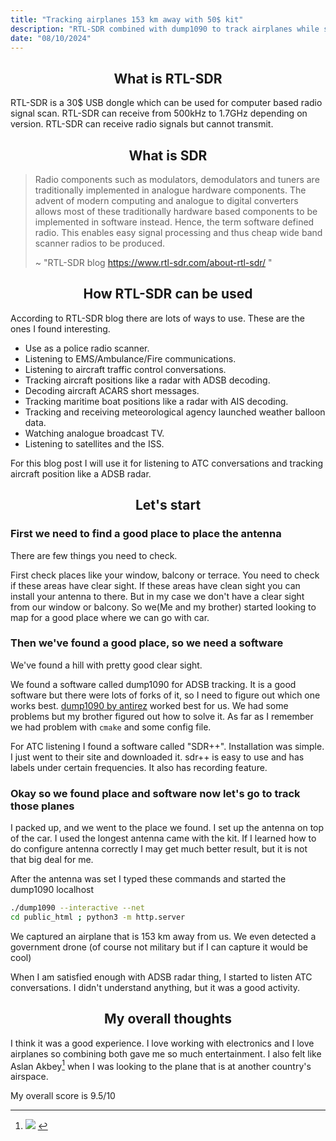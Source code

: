 ```yaml
---
title: "Tracking airplanes 153 km away with 50$ kit"
description: "RTL-SDR combined with dump1090 to track airplanes while sitting at car."
date: "08/10/2024"
---
```


## <center> What is RTL-SDR

RTL-SDR is a 30$ USB dongle which can be used for computer based radio signal scan. RTL-SDR can receive from 500kHz to 1.7GHz depending on version.
RTL-SDR can receive radio signals but cannot transmit.

## <center> What is SDR

> Radio components such as modulators, demodulators and tuners are traditionally implemented in analogue hardware components. The advent of modern computing and analogue to digital converters allows most of these traditionally hardware based components to be implemented in software instead. Hence, the term software defined radio. This enables easy signal processing and thus cheap wide band scanner radios to be produced.
> 
> ~ "RTL-SDR blog <https://www.rtl-sdr.com/about-rtl-sdr/> "

## <center> How RTL-SDR can be used

According to RTL-SDR blog there are lots of ways to use. These are the ones I found interesting.

* Use as a police radio scanner.
* Listening to EMS/Ambulance/Fire communications.
* Listening to aircraft traffic control conversations.
* Tracking aircraft positions like a radar with ADSB decoding.
* Decoding aircraft ACARS short messages.
* Tracking maritime boat positions like a radar with AIS decoding.
* Tracking and receiving meteorological agency launched weather balloon data.
* Watching analogue broadcast TV.
* Listening to satellites and the ISS.

For this blog post I will use it for listening to ATC conversations and tracking aircraft position like a ADSB radar.

## <center> Let's start
### First we need to find a good place to place the antenna

There are few things you need to check.

First check places like your window, balcony or terrace. You need to check if these areas have clear sight.
If these areas have clean sight you can install your antenna to there. But in my case we don't have a clear sight from our window or balcony.
So we(Me and my brother) started looking to map for a good place where we can go with car.

### Then we've found a good place, so we need a software
We've found a hill with pretty good clear sight.

We found a software called dump1090 for ADSB tracking. It is a good software but there were lots of forks of it, so I need to figure out which one works best.
[dump1090 by antirez](https://github.com/antirez/dump1090) worked best for us. We had some problems but my brother figured out how to solve it.
As far as I remember we had problem with `cmake` and some config file.

For ATC listening I found a software called "SDR++". Installation was simple. I just went to their site and downloaded it.
sdr++ is easy to use and has labels under certain frequencies. It also has recording feature.

### Okay so we found place and software now let's go to track those planes
I packed up, and we went to the place we found. I set up the antenna on top of the car. I used the longest antenna came with the kit. If I learned how to do configure
antenna correctly I may get much better result, but it is not that big deal for me.

After the antenna was set I typed these commands and started the dump1090 localhost

```bash
./dump1090 --interactive --net
cd public_html ; python3 -m http.server
```
We captured an airplane that is 153 km away from us. We even detected a government drone (of course not military but if I can capture it would be cool)

When I am satisfied enough with ADSB radar thing, I started to listen ATC conversations. I didn't understand anything, but it was a good activity.

## <center> My overall thoughts

I think it was a good experience. I love working with electronics and I love airplanes so combining both gave me so much entertainment. I also felt like Aslan Akbey[^1] when I was looking to the plane that is at another country's airspace.

My overall score is 9.5/10

[^1]: <img src="https://i.ytimg.com/vi/uhDpdoxNolo/mqdefault.jpg">